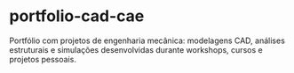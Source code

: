 # portfolio-cad-cae
Portfólio com projetos de engenharia mecânica: modelagens CAD, análises estruturais e simulações desenvolvidas durante workshops, cursos e projetos pessoais.
